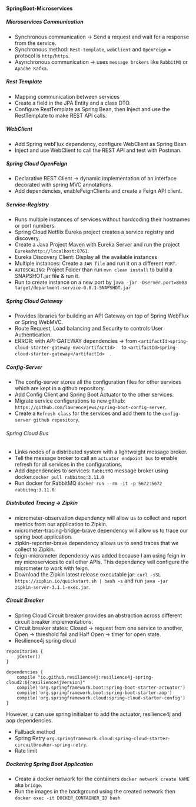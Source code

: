 #### SpringBoot-Microservices

##### Microservices Communication
- Synchronous communication -> Send a request and wait for a response from the service.
- Synchronous method: `Rest-template`, `webClient` and `OpenFeign` =  protocol is `http/https`.
- Asynchronous communication -> uses `message brokers` like `RabbitMQ` or `Apache Kafka`.
##### Rest Template
- Mapping communication between services
- Create a field in the JPA Entity and a class DTO.
- Configure RestTemplate as Spring Bean, then Inject and use the RestTemplate to make REST API calls.
##### WebClient
- Add Spring webFlux dependency, configure WebClient as Spring Bean
- Inject and use WebClient to call the REST API and test with Postman.
##### Spring Cloud OpenFeign
- Declarative REST Client -> dynamic implementation of an interface decorated with spring MVC annotations.
- Add dependencies, enableFeignClients and create a Feign API client.
##### Service-Registry 
- Runs multiple instances of services without hardcoding their hostnames or port numbers.
- Spring Cloud Netflix Eureka project creates a service registry and discovery.
- Create a Java Project Maven with Eureka Server and run the project `Eureka`:`http://localhost:8761`.
- Eureka Discovery Client: Display all the available instances 
- Multiple instances: Create a `JAR file` and run it on a different `PORT`.
- `AUTOSCALING`: Project Folder than run `mvn clean install` to build a SNAPSHOT.jar file & run it.  
- Run to create instance on a new port by `java -jar -Dserver.port=8083 target/department-service-0.0.1-SNAPSHOT.jar `
##### Spring Cloud Gateway
- Provides libraries for building an API Gateway on top of Spring WebFlux or Spring WebMVC.
- Route Request, Load balancing and Security to controls User Authentication.
- ERROR: with API-GATEWAY dependencies -> from ` <artifactId>spring-cloud-starter-gateway-mvc</artifactId>   ` to `<artifactId>spring-cloud-starter-gateway</artifactId>  `.
##### Config-Server 
- The config-server stores all the configuration files for other services which are kept in a github repository.
- Add Config Client and Spring Boot Actuator to the other services.
- Migrate service configurations to new github: `https://github.com/lawrencejews/spring-boot-config-server`.
- Create a `Refresh class` for the services and add them to the `config-server github repository`.
###### Spring Cloud Bus
- Links nodes of a distributed system with a lightweight message broker.  
- Tell the message broker to call an `actuator endpoint bus` to enable refresh for all services in the configurations.
- Add dependencies to services: `RabbitMQ` message broker using docker.`docker pull rabbitmq:3.11.0`
- Run docker for RabbitMQ `docker run --rm -it -p 5672:5672 rabbitmq:3.11.0`.
##### Distributed Tracing -> Zipkin
- micrometer-observation dependency will allow us to collect and report metrics from our application to Zipkin.
- micrometer-tracing-bridge-brave dependency will allow us to trace our spring boot application.
- zipkin-reporter-brave dependency allows us to send traces that we collect to Zipkin.
- feign-micrometer dependency was added because I am using feign in my microservices to call other APIs. This dependency will configure the micrometer to work with feign.
- Download the Zipkin latest release executable jar: `curl -sSL https://zipkin.io/quickstart.sh | bash -s` and run `java -jar  zipkin-server-3.1.1-exec.jar`.
##### Circuit Breaker
- Spring Cloud Circuit breaker provides an abstraction across different circuit breaker implementations.
- Circuit breaker states: Closed -> request from one service to another, Open -> threshold fail and Half Open -> timer for open state.
- Resilience4j spring cloud
```
repositories {
    jCenter()
}

dependencies {
    compile "io.github.resilience4j:resilience4j-spring-cloud2:${resilience4jVersion}"
    compile('org.springframework.boot:spring-boot-starter-actuator')
    compile('org.springframework.boot:spring-boot-starter-aop')
    compile('org.springframework.cloud:spring-cloud-starter-config')  
}
```
However, u can use spring initialzer to add the actuator, resilience4j and aop dependencies.
- Fallback method
- Spring Retry `org.springframework.cloud:spring-cloud-starter-circuitbreaker-spring-retry`.
- Rate limit

##### Dockering Spring Boot Application
- Create a docker network for the containers `docker network create NAME ` aka `bridge`.
- Run the images in the background using the created network then `docker exec -it DOCKER_CONTAINER_ID bash`